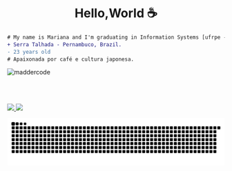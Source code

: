 <h1 align="center"> Hello,World ☕ </h1>




```diff
# My name is Mariana and I'm graduating in Information Systems [ufrpe - uast].
+ Serra Talhada - Pernambuco, Brazil.
- 23 years old
# Apaixonada por café e cultura japonesa.
``` 

<img align="center">![maddercode](https://github.com/marianacvn/marianacvn/assets/59375940/bb383de2-12fa-4522-96c9-8453a8212403)</img>




<br/>
  <br/>
  <br/>

<div>
 
 <!-- [![Top Langs](https://github-readme-stats.vercel.app/api/top-langs/?username=marianacvn&layout=compact)](https://github.com/anuraghazra/github-readme-stats) -->
  <a href="https://github.com/marianacvn">
  
  <img height="180em" src="https://github-readme-stats.vercel.app/api/top-langs/?username=marianacvn&layout=compact&langs_count=16&theme=buefy"/>
   <img height="180em" src="https://github-readme-stats.vercel.app/api?username=marianacvn&show_icons=true&theme=buefy&include_all_commits=true&count_private=true"/>
   
<div> 
 
 
 
![Snake animation](https://github.com/marianacvn/marianacvn/blob/output/github-contribution-grid-snake.svg)
